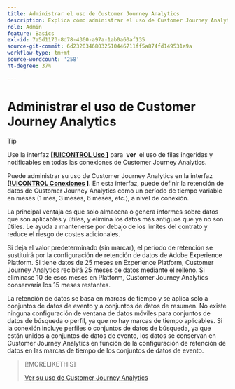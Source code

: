 ```yaml
---
title: Administrar el uso de Customer Journey Analytics
description: Explica cómo administrar el uso de Customer Journey Analytics.
role: Admin
feature: Basics
exl-id: 7a5d1173-8d78-4360-a97a-1ab0a60af135
source-git-commit: 6d23203468032510446711ff5a874fd149531a9a
workflow-type: tm+mt
source-wordcount: '258'
ht-degree: 37%

---
```


# Administrar el uso de Customer Journey Analytics

>[!TIP]
>
>Use la interfaz [**[!UICONTROL Uso &#x200B;]**](/help/connections/manage-connections.md#usage) para **&#x200B; ver &#x200B;** el uso de filas ingeridas y notificables en todas las conexiones de Customer Journey Analytics.



Puede administrar su uso de Customer Journey Analytics en la interfaz [**[!UICONTROL Conexiones &#x200B;]**](/help/connections/create-connection.md). En esta interfaz, puede definir la retención de datos de Customer Journey Analytics como un período de tiempo variable en meses (1 mes, 3 meses, 6 meses, etc.), a nivel de conexión.

La principal ventaja es que solo almacena o genera informes sobre datos que son aplicables y útiles, y elimina los datos más antiguos que ya no son útiles. Le ayuda a mantenerse por debajo de los límites del contrato y reduce el riesgo de costes adicionales.

Si deja el valor predeterminado (sin marcar), el período de retención se sustituirá por la configuración de retención de datos de Adobe Experience Platform. Si tiene datos de 25 meses en Experience Platform, Customer Journey Analytics recibirá 25 meses de datos mediante el relleno. Si eliminase 10 de esos meses en Platform, Customer Journey Analytics conservaría los 15 meses restantes.

La retención de datos se basa en marcas de tiempo y se aplica solo a conjuntos de datos de evento y a conjuntos de datos de resumen. No existe ninguna configuración de ventana de datos móviles para conjuntos de datos de búsqueda o perfil, ya que no hay marcas de tiempo aplicables. Si la conexión incluye perfiles o conjuntos de datos de búsqueda, ya que están unidos a conjuntos de datos de evento, los datos se conservan en Customer Journey Analytics en función de la configuración de retención de datos en las marcas de tiempo de los conjuntos de datos de evento.


>[!MORELIKETHIS]
>
>[Ver su uso de Customer Journey Analytics](/help/connections/manage-connections.md#usage)

